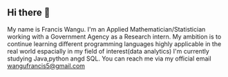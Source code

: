 ## Hi there 👋
My name is Francis Wangu.
I'm an Applied Mathematician/Statistician working with a Government Agency as a Research intern.
My ambition is to continue learning different programming languages highly applicable in the real world espacially in my field of interest(data analytics)
I'm currently studying Java,python angd SQL.
You can reach me via my official email wangufrancis5@gmail.com
<!--


**FRANCIS-SUKI/FRANCIS-SUKI** is a ✨ _special_ ✨ repository because its `README.md` (this file) appears on your GitHub profile.

Here are some ideas to get you started:

- 🔭 I’m currently working as a Research Intern with a Government Agency
- 🌱 I’m currently learning ...
- 👯 I’m looking to collaborate on ...
- 🤔 I’m looking for help with ...
- 💬 Ask me about Data analysis
- 📫 How to reach me:You can reach me via my email wangufrancis5@gmail.com
- 😄 Pronouns: I
- ⚡ Fun fact: ...
-->
